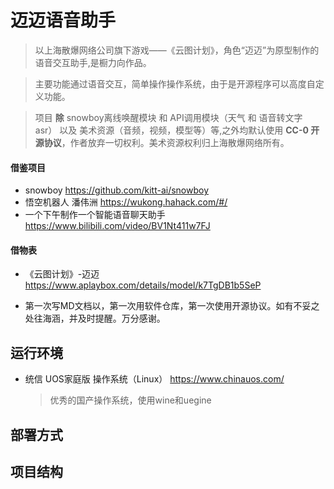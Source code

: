 # 迈迈语音助手

 > 以上海散爆网络公司旗下游戏——《云图计划》，角色“迈迈”为原型制作的语音交互助手,是橱力向作品。

 > 主要功能通过语音交互，简单操作操作系统，由于是开源程序可以高度自定义功能。

 > 项目 __除__ snowboy离线唤醒模块 和 API调用模块（天气 和 语音转文字 asr） 以及 美术资源（音频，视频，模型等）等,之外均默认使用 __CC-0 开源协议__，作者放弃一切权利。美术资源权利归上海散爆网络所有。

#### 借鉴项目

- snowboy 
https://github.com/kitt-ai/snowboy
- 悟空机器人 潘伟洲
https://wukong.hahack.com/#/
- 一个下午制作一个智能语音聊天助手
https://www.bilibili.com/video/BV1Nt411w7FJ

#### 借物表

- 《云图计划》-迈迈
https://www.aplaybox.com/details/model/k7TgDB1b5SeP

* 第一次写MD文档以，第一次用软件仓库，第一次使用开源协议。如有不妥之处往海涵，并及时提醒。万分感谢。
 
## 运行环境

- 统信 UOS家庭版 操作系统（Linux）
  https://www.chinauos.com/  
  > 优秀的国产操作系统，使用wine和uegine
  
## 部署方式


## 项目结构

